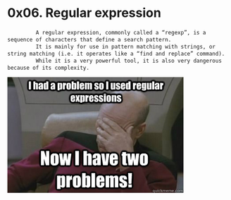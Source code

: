 # 0x06. Regular expression
             A regular expression, commonly called a “regexp”, is a sequence of characters that define a search pattern.
             It is mainly for use in pattern matching with strings, or string matching (i.e. it operates like a “find and replace” command).
             While it is a very powerful tool, it is also very dangerous because of its complexity.

![regex](regex.jpg)
